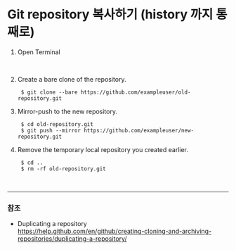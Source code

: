 # Git repository 복사하기 (history 까지 통째로)

1. Open Terminal
<br>

2. Create a bare clone of the repository.

        $ git clone --bare https://github.com/exampleuser/old-repository.git

3. Mirror-push to the new repository.
        
        $ cd old-repository.git
        $ git push --mirror https://github.com/exampleuser/new-repository.git

4. Remove the temporary local repository you created earlier.

        $ cd ..
        $ rm -rf old-repository.git
        
<br>

***

### 참조
* Duplicating a repository<br>
<https://help.github.com/en/github/creating-cloning-and-archiving-repositories/duplicating-a-repository/>